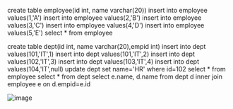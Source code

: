 create table employee(id int, name varchar(20))
insert into employee values(1,'A')
insert into employee values(2,'B')
insert into employee values(3,'C')
insert into employee values(4,'D')
insert into employee values(5,'E')
select * from employee


create table dept(id int, name varchar(20),empid int)
insert into dept values(101,'IT',1)
insert into dept values(101,'IT',2)
insert into dept values(102,'IT',3)
insert into dept values(103,'IT',4)
insert into dept values(104,'IT',null)
update dept set name='HR' where id=102
select * from employee
select * from dept
select  e.name, d.name from dept d inner join employee e on d.empid=e.id

![image](https://github.com/rajneeshprakashhajela/SQLServerquery/assets/43515480/30340921-8c2d-40ef-9d09-c3bb073ee713)
